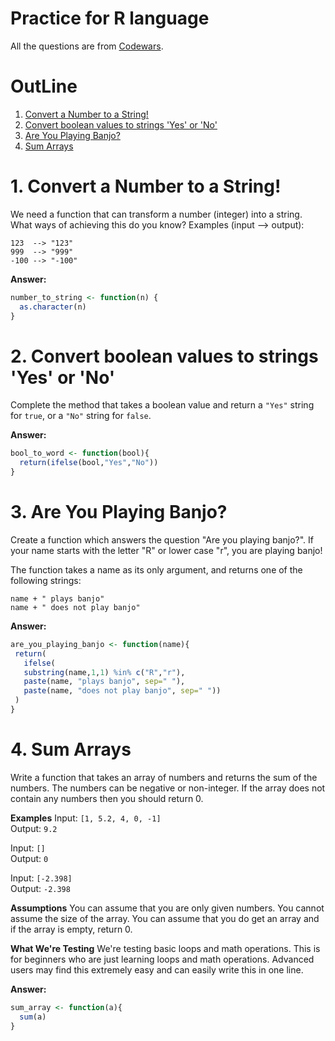 # Practice for R language
All the questions are from [Codewars](https://www.codewars.com).

# OutLine
1. [Convert a Number to a String!](#prob1)
2. [Convert boolean values to strings 'Yes' or 'No'](#prob2)
3. [Are You Playing Banjo?](#prob3)
4. [Sum Arrays](#prob4)

# 1. Convert a Number to a String! <a name="prob1"></a>
We need a function that can transform a number (integer) into a string.
What ways of achieving this do you know?
Examples (input --> output):

```
123  --> "123"
999  --> "999"
-100 --> "-100"
```

**Answer:**

```r
number_to_string <- function(n) {
  as.character(n)
}
```

# 2. Convert boolean values to strings 'Yes' or 'No'<a name="prob2"></a>
Complete the method that takes a boolean value and return a `"Yes"` string for `true`, or a `"No"` string for `false`.

**Answer:**

```r
bool_to_word <- function(bool){
  return(ifelse(bool,"Yes","No"))
}
```

# 3. Are You Playing Banjo? <a name="prob3"></a>
Create a function which answers the question "Are you playing banjo?".
If your name starts with the letter "R" or lower case "r", you are playing banjo!

The function takes a name as its only argument, and returns one of the following strings:

```
name + " plays banjo" 
name + " does not play banjo"
```

**Answer:**

```r
are_you_playing_banjo <- function(name){
 return(
   ifelse(
   substring(name,1,1) %in% c("R","r"),
   paste(name, "plays banjo", sep=" "),
   paste(name, "does not play banjo", sep=" "))
 )
}
```

# 4. Sum Arrays <a name="prob4"></a>
Write a function that takes an array of numbers and returns the sum of the numbers. The numbers can be negative or non-integer. If the array does not contain any numbers then you should return 0.

**Examples**
Input: `[1, 5.2, 4, 0, -1]`  
Output: `9.2`

Input: `[]`  
Output: `0`

Input: `[-2.398]`  
Output: `-2.398`

**Assumptions**
You can assume that you are only given numbers.
You cannot assume the size of the array.
You can assume that you do get an array and if the array is empty, return 0.

**What We're Testing**
We're testing basic loops and math operations. This is for beginners who are just learning loops and math operations.
Advanced users may find this extremely easy and can easily write this in one line.

**Answer:**
```r
sum_array <- function(a){
  sum(a)
}
```

